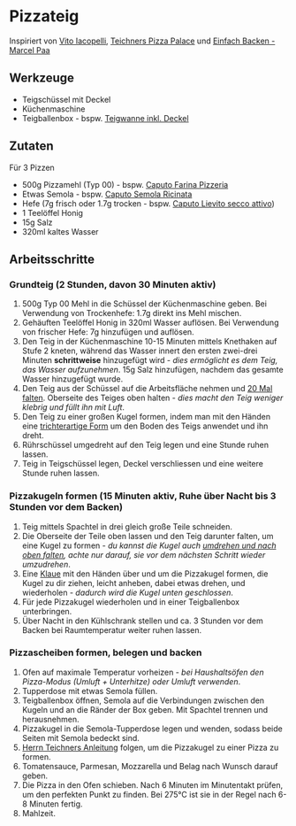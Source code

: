 # Pizzateig
Inspiriert von [Vito Iacopelli](https://www.youtube.com/@vitoiacopelli), [Teichners Pizza Palace](https://www.youtube.com/@Teichners_Pizza_Palace) und [Einfach Backen - Marcel Paa](https://www.youtube.com/@marcelpaa)

## Werkzeuge
* Teigschüssel mit Deckel
* Küchenmaschine
* Teigballenbox - bspw. [Teigwanne inkl. Deckel](https://www.marcelpaa-shop.ch/produkt/teigwanne-gaerbox-inkl-deckel-bundle/)

## Zutaten
Für 3 Pizzen
* 500g Pizzamehl (Typ 00) - bspw. [Caputo Farina Pizzeria](https://www.mulinocaputo.it/de/ricette/la-pizza-napoletana/)
* Etwas Semola - bspw. [Caputo Semola Ricinata](https://www.mulinocaputo.it/de/produzieren/Grie%C3%9F/)
* Hefe (7g frisch oder 1.7g trocken - bspw. [Caputo Lievito secco attivo](https://www.mulinocaputo.it/en/products/active-dry-yeast/))
* 1 Teelöffel Honig
* 15g Salz
* 320ml kaltes Wasser

## Arbeitsschritte
### Grundteig (2 Stunden, davon 30 Minuten aktiv)
1. 500g Typ 00 Mehl in die Schüssel der Küchenmaschine geben. Bei Verwendung von Trockenhefe: 1.7g direkt ins Mehl mischen.
2. Gehäuften Teelöffel Honig in 320ml Wasser auflösen. Bei Verwendung von frischer Hefe: 7g hinzufügen und auflösen.
3. Den Teig in der Küchenmaschine 10-15 Minuten mittels Knethaken auf Stufe 2 kneten, während das Wasser innert den ersten zwei-drei Minuten **schrittweise** hinzugefügt wird - *dies ermöglicht es dem Teig, das Wasser aufzunehmen*. 15g Salz hinzufügen, nachdem das gesamte Wasser hinzugefügt wurde.
4. Den Teig aus der Schüssel auf die Arbeitsfläche nehmen und [20 Mal falten](https://youtu.be/hxMMT9NrGcc?si=x9VhxrxLXqaJqqjt&t=265). Oberseite des Teiges oben halten - *dies macht den Teig weniger klebrig und füllt ihn mit Luft*.
5. Den Teig zu einer großen Kugel formen, indem man mit den Händen eine [trichterartige Form](https://youtu.be/hxMMT9NrGcc?si=1WdL95Xa-JzTvFWj&t=289) um den Boden des Teigs anwendet und ihn dreht.
6. Rührschüssel umgedreht auf den Teig legen und eine Stunde ruhen lassen.
7. Teig in Teigschüssel legen, Deckel verschliessen und eine weitere Stunde ruhen lassen.

### Pizzakugeln formen (15 Minuten aktiv, Ruhe über Nacht bis 3 Stunden vor dem Backen)
1. Teig mittels Spachtel in drei gleich große Teile schneiden.
2. Die Oberseite der Teile oben lassen und den Teig darunter falten, um eine Kugel zu formen - *du kannst die Kugel auch [umdrehen und nach oben falten](https://youtu.be/hxMMT9NrGcc?si=geojQPr5197EfTK7&t=361), achte nur darauf, sie vor dem nächsten Schritt wieder umzudrehen*.
3. Eine [Klaue](https://youtu.be/hxMMT9NrGcc?si=oZ4Ncbr068rG_Z-m&t=380) mit den Händen über und um die Pizzakugel formen, die Kugel zu dir ziehen, leicht anheben, dabei etwas drehen, und wiederholen - *dadurch wird die Kugel unten geschlossen*.
4. Für jede Pizzakugel wiederholen und in einer Teigballenbox unterbringen.
5. Über Nacht in den Kühlschrank stellen und ca. 3 Stunden vor dem Backen bei Raumtemperatur weiter ruhen lassen.

### Pizzascheiben formen, belegen und backen
1. Ofen auf maximale Temperatur vorheizen - *bei Haushaltsöfen den Pizza-Modus (Umluft + Unterhitze) oder Umluft verwenden*.
2. Tupperdose mit etwas Semola füllen.
3. Teigballenbox öffnen, Semola auf die Verbindungen zwischen den Kugeln und an die Ränder der Box geben. Mit Spachtel trennen und herausnehmen.
4. Pizzakugel in die Semola-Tupperdose legen und wenden, sodass beide Seiten mit Semola bedeckt sind.
5. [Herrn Teichners Anleitung](https://youtu.be/hxMMT9NrGcc?si=JFkn1DhSCmJXnb72&t=539) folgen, um die Pizzakugel zu einer Pizza zu formen.
6. Tomatensauce, Parmesan, Mozzarella und Belag nach Wunsch darauf geben.
7. Die Pizza in den Ofen schieben. Nach 6 Minuten im Minutentakt prüfen, um den perfekten Punkt zu finden. Bei 275°C ist sie in der Regel nach 6-8 Minuten fertig.
8. Mahlzeit.
